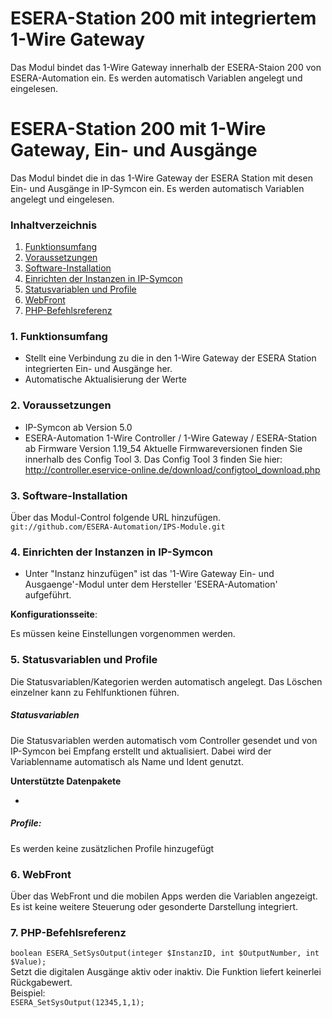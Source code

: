 # ESERA-Station 200 mit integriertem 1-Wire Gateway
Das Modul bindet das 1-Wire Gateway innerhalb der ESERA-Staion 200 von ESERA-Automation ein. Es werden automatisch Variablen angelegt und eingelesen.


# ESERA-Station 200 mit 1-Wire Gateway, Ein- und Ausgänge
Das Modul bindet die in das 1-Wire Gateway der ESERA Station mit desen Ein- und Ausgänge in IP-Symcon ein. Es werden automatisch Variablen angelegt und eingelesen.

### Inhaltverzeichnis

1. [Funktionsumfang](#1-funktionsumfang)
2. [Voraussetzungen](#2-voraussetzungen)
3. [Software-Installation](#3-software-installation)
4. [Einrichten der Instanzen in IP-Symcon](#4-einrichten-der-instanzen-in-ip-symcon)
5. [Statusvariablen und Profile](#5-statusvariablen-und-profile)
6. [WebFront](#6-webfront)
7. [PHP-Befehlsreferenz](#7-php-befehlsreferenz)

### 1. Funktionsumfang

* Stellt eine Verbindung zu die in den  1-Wire Gateway der ESERA Station integrierten Ein- und Ausgänge her.
* Automatische Aktualisierung der Werte

### 2. Voraussetzungen

- IP-Symcon ab Version 5.0
- ESERA-Automation 1-Wire Controller / 1-Wire Gateway / ESERA-Station ab Firmware Version 1.19_54
  Aktuelle Firmwareversionen finden Sie innerhalb des Config Tool 3. Das Config Tool 3 finden Sie hier: http://controller.eservice-online.de/download/configtool_download.php

### 3. Software-Installation

Über das Modul-Control folgende URL hinzufügen.  
`git://github.com/ESERA-Automation/IPS-Module.git`  

### 4. Einrichten der Instanzen in IP-Symcon

- Unter "Instanz hinzufügen" ist das '1-Wire Gateway Ein- und Ausgaenge'-Modul unter dem Hersteller 'ESERA-Automation' aufgeführt.  

__Konfigurationsseite__:

Es müssen keine Einstellungen vorgenommen werden.

### 5. Statusvariablen und Profile

Die Statusvariablen/Kategorien werden automatisch angelegt. Das Löschen einzelner kann zu Fehlfunktionen führen.

##### Statusvariablen

Die Statusvariablen werden automatisch vom Controller gesendet und von IP-Symcon bei Empfang erstellt und aktualisiert.
Dabei wird der Variablenname automatisch als Name und Ident genutzt.

__Unterstützte Datenpakete__

-

##### Profile:

Es werden keine zusätzlichen Profile hinzugefügt

### 6. WebFront

Über das WebFront und die mobilen Apps werden die Variablen angezeigt. Es ist keine weitere Steuerung oder gesonderte Darstellung integriert.

### 7. PHP-Befehlsreferenz
`boolean ESERA_SetSysOutput(integer $InstanzID, int $OutputNumber, int $Value);`  
Setzt die digitalen Ausgänge aktiv oder inaktiv.
Die Funktion liefert keinerlei Rückgabewert.  
Beispiel:  
`ESERA_SetSysOutput(12345,1,1);`  
 
